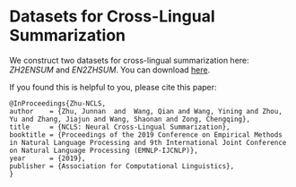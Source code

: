 # Datasets for Cross-Lingual Summarization

We construct two datasets for cross-lingual summarization here: *ZH2ENSUM* and *EN2ZHSUM*. You can download [here]().

If you found this is helpful to you, please cite this paper:
```
@InProceedings{Zhu-NCLS,
author    = {Zhu, Junnan  and  Wang, Qian and Wang, Yining and Zhou, Yu and Zhang, Jiajun and Wang, Shaonan and Zong, Chengqing},
title     = {NCLS: Neural Cross-Lingual Summarization},
booktitle = {Proceedings of the 2019 Conference on Empirical Methods in Natural Language Processing and 9th International Joint Conference on Natural Language Processing (EMNLP-IJCNLP)},
year      = {2019},
publisher = {Association for Computational Linguistics},
}
```
